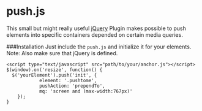 push.js
======

This small but might really useful [jQuery](http://www.jquery.com) Plugin makes possible to push elements into specific containers depended on certain media queries.

###Installation
Just include the `push.js` and initialize it for your elements.
Note: Also make sure that jQuery is defined.

```
<script type="text/javascript" src="path/to/your/anchor.js"></script>
$(window).on('resize', function() {
  $('yourElement').push('init', {
			element: '.pushtome',
			pushAction: 'prependTo',
			mq: 'screen and (max-width:767px)'
	});
}
```
